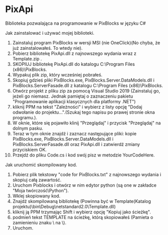 # PixApi
Biblioteka pozwalająca na programowanie w PixBlocks w języku C#

Jak zainstalować i używać mojej biblioteki.

1. Zainstaluj program PixBlocks w wersji MSI (nie OneClick)(No chyba, że już zainstalowałeś. To wtedy nie).
2. Pobierz bibliotekę PixApi.dll z najnowszego wydania wraz z Template.zip .
3. SKOPIUJ bibliotekę PixApi.dll do katalogu C:\Program Files (x86)\PixBlocks.
4. Wypakuj plik zip, który wcześniej pobrałeś.
5. Skopiuj gdzieś pliki PixBlocks.exe, PixBlocks.Server.DataModels.dll i PixBlocks.ServerFasade.dll z katalogu C:\Program Files (x86)\PixBlocks.
6. Otwórz projekt z pliku zip za pomocą Visual Studio 2019 (Zainstaluj go, jeżeli go niemasz. Jednak pamiętaj o zaznaczeniu pakietu "Programowanie aplikacji klasycznych dla platformy .NET")
7. kliknij PPM na tekst "Zależności" i wybierz z listy opcję "Dodaj odwołanie do projektu...".(Szukaj tego napisu po prawej stronie okna programu.).
8. W oknie, które się pojawiło klinij "Przeglądaj" i przycisk "Przeglądaj" na dolnym pasku.
9. Teraz w tym oknie znajdź i zaznacz następujące pliki: kopie PixBlocks.exe, PixBlocks.Server.DataModels.dll i PixBlocks.ServerFasade.dll oraz PixApi.dll i zatwierdź zmiany przyciskiem OK.
10. Przejdź do pliku Code.cs i kod swój pisz w metodzie YourCodeHere.

Jak uruchomić skompilowany kod.
1. Pobierz plik tekstowy "code for PixBlocks.txt" z najnowszego wydania i skopiuj całą zawartość.
2. Uruchom Pixblocks i otwórz w nim edytor python (są one w zakładce "Moja twórczość\Python").
3. Wklej skopiowany kod.
4. Znajdź skompilowaną bibliotekę (Powinna być w Template(Katalog projektu)\bin\Debug\netstandard2.0\Template.dll)
5. kliknij ją PPM trzymając Shift i wybierz opcję "Kopiuj jako ścieżkę".
6. podmień tekst TEMPLATE na ścieżkę, którą skopiowałeś (Pamieta o zamienieniu znaku \ na \\).
7. Uruchom.
